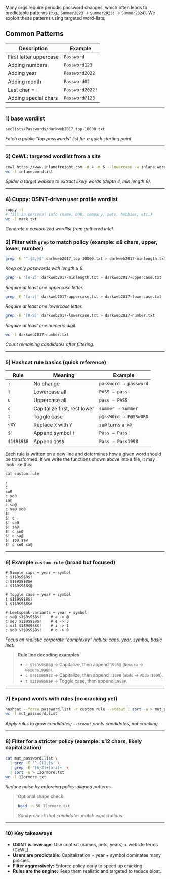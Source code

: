 
Many orgs require periodic password changes, which often leads to predictable patterns (e.g., `Summer2023` → `Summer2023!` → `Summer2024`). We exploit these patterns using targeted word-lists, 
## Common Patterns
| **Description**                       | **Example**         |
| ------------------------------------- | ------------------- |
| First letter uppercase                | `Password`          |
| Adding numbers                        | `Password123`       |
| Adding year                           | `Password2022`      |
| Adding month                          | `Password02`        |
| Last char = `!`                       | `Password2022!`     |
| Adding special chars                  | `Password@123`      |

---

### 1) base wordlist
```bash
seclists/Passwords/darkweb2017_top-10000.txt
```
*Fetch a public “top passwords” list for a quick starting point.*

---
### 3) CeWL: targeted wordlist from a site
```bash
cewl https://www.inlanefreight.com -d 4 -m 6 --lowercase -w inlane.wordlist
wc -l inlane.wordlist
```
*Spider a target website to extract likely words (depth 4, min length 6).*

---

### 4) Cuppy: OSINT-driven user profile wordlist
```bash
cuppy -i
# fill in personal info (name, DOB, company, pets, hobbies, etc.)
wc -l mark.txt
```
*Generate a customized wordlist from gathered intel.*
### 2) Filter with `grep` to match policy (example: ≥8 chars, upper, lower, number)
```bash
grep -E '^.{8,}$' darkweb2017_top-10000.txt > darkweb2017-minlength.txt
```
*Keep only passwords with length ≥ 8.*

```bash
grep -E '[A-Z]' darkweb2017-minlength.txt > darkweb2017-uppercase.txt
```
*Require at least one uppercase letter.*

```bash
grep -E '[a-z]' darkweb2017-uppercase.txt > darkweb2017-lowercase.txt
```
*Require at least one lowercase letter.*

```bash
grep -E '[0-9]' darkweb2017-lowercase.txt > darkweb2017-number.txt
```
*Require at least one numeric digit.*

```bash
wc -l darkweb2017-number.txt
```
*Count remaining candidates after filtering.*

---

### 5) Hashcat rule basics (quick reference)
| Rule | Meaning | Example |
|------|---------|---------|
| `:`  | No change | `password → password` |
| `l`  | Lowercase all | `PASS → pass` |
| `u`  | Uppercase all | `pass → PASS` |
| `c`  | Capitalize first, rest lower | `summer → Summer` |
| `t`  | Toggle case | `p@ssW0rd → P@SSw0RD` |
| `sXY`| Replace `X` with `Y` | `sa@` turns `a`→`@` |
| `$!` | Append symbol `!` | `Pass → Pass!` |
| `$1$9$9$8` | Append `1998` | `Pass → Pass1998` |


Each rule is written on a new line and determines how a given word should be transformed. If we write the functions shown above into a file, it may look like this:


```shell-session
cat custom.rule

:
c
so0
c so0
sa@
c sa@
c sa@ so0
$!
$! c
$! so0
$! sa@
$! c so0
$! c sa@
$! so0 sa@
$! c so0 sa@
```
---

### 6) Example `custom.rule` (broad but focused)
```text
# Simple caps + year + symbol
c $1$9$9$8$!
c $1$9$9$8$#
c $1$9$9$8$@

# Toggle case + year + symbol
t $1$9$9$8$!
t $1$9$9$8$#

# Leetspeak variants + year + symbol
c sa@ $1$9$9$8$!    # a -> @
c se3 $1$9$9$8$!    # e -> 3
c si1 $1$9$9$8$!    # i -> 1
c so0 $1$9$9$8$!    # o -> 0
```
*Focus on realistic corporate “complexity” habits: caps, year, symbol, basic leet.*

> **Rule line decoding examples**  
> - `c $1$9$9$8$@` → Capitalize, then append `1998@` (`Nexura` → `Nexura1998@`).  
> - `c $!$1$9$9$8` → Capitalize, then append `!1998` (`abdo` → `Abdo!1998`).  
> - `t $1$9$9$8$#` → Toggle case, then append `1998#`.

---

### 7) Expand words with rules (no cracking yet)
```bash
hashcat --force password.list -r custom.rule --stdout | sort -u > mut_password.list
wc -l mut_password.list
```
*Apply rules to grow candidates; `--stdout` prints candidates, not cracking.*

---

### 8) Filter for a stricter policy (example: ≥12 chars, likely capitalization)
```bash
cat mut_password.list \
  | grep -E '^.{12,}$' \
  | grep -E '[A-Z]+[a-z]+' \
  | sort -u > 12ormore.txt
wc -l 12ormore.txt
```
*Reduce noise by enforcing policy-aligned patterns.*

> Optional shape check:  
> ```bash
> head -n 50 12ormore.txt
> ```
> *Sanity-check that candidates match expectations.*

---

### 10) Key takeaways
- **OSINT is leverage:** Use context (names, pets, years) + website terms (CeWL).  
- **Users are predictable:** Capitalization + year + symbol dominates many policies.  
- **Filter aggressively:** Enforce policy early to speed up cracking.  
- **Rules are the engine:** Keep them realistic and targeted to reduce bloat.

